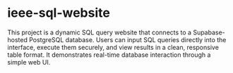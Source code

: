 # ieee-sql-website
This project is a dynamic SQL query website that connects to a Supabase-hosted PostgreSQL database. Users can input SQL queries directly into the interface, execute them securely, and view results in a clean, responsive table format. It demonstrates real-time database interaction through a simple web UI.
